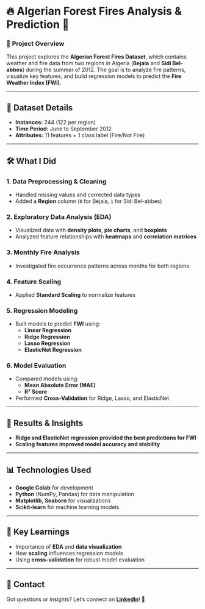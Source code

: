 # 🔥 Algerian Forest Fires Analysis & Prediction 🌲

### 📘 **Project Overview**
This project explores the **Algerian Forest Fires Dataset**, which contains weather and fire data from two regions in Algeria (**Bejaia** and **Sidi Bel-abbes**) during the summer of 2012. The goal is to analyze fire patterns, visualize key features, and build regression models to predict the **Fire Weather Index (FWI)**.

---

## 📂 **Dataset Details**
- **Instances:** 244 (122 per region)
- **Time Period:** June to September 2012
- **Attributes:** 11 features + 1 class label (Fire/Not Fire)

---

## 🛠️ **What I Did**

### 1. **Data Preprocessing & Cleaning**
- Handled missing values and corrected data types
- Added a **Region** column (`0` for Bejaia, `1` for Sidi Bel-abbes)

### 2. **Exploratory Data Analysis (EDA)**
- Visualized data with **density plots**, **pie charts**, and **boxplots**
- Analyzed feature relationships with **heatmaps** and **correlation matrices**

### 3. **Monthly Fire Analysis**
- Investigated fire occurrence patterns across months for both regions

### 4. **Feature Scaling**
- Applied **Standard Scaling** to normalize features

### 5. **Regression Modeling**
- Built models to predict **FWI** using:
  - **Linear Regression**
  - **Ridge Regression**
  - **Lasso Regression**
  - **ElasticNet Regression**

### 6. **Model Evaluation**
- Compared models using:
  - **Mean Absolute Error (MAE)**
  - **R² Score**
- Performed **Cross-Validation** for Ridge, Lasso, and ElasticNet

---

## 🚀 **Results & Insights**
- **Ridge and ElasticNet regression provided the best predictions for FWI**
- **Scaling features improved model accuracy and stability**

---

## 📊 **Technologies Used**
- **Google Colab** for development
- **Python** (NumPy, Pandas) for data manipulation
- **Matplotlib, Seaborn** for visualizations
- **Scikit-learn** for machine learning models

---

## 🧠 **Key Learnings**
- Importance of **EDA** and **data visualization**
- How **scaling** influences regression models
- Using **cross-validation** for robust model evaluation

---

## 📩 **Contact**
Got questions or insights? Let’s connect on **[LinkedIn](https://www.linkedin.com/in/hemin-shah-72302a226/)**! 🚀


